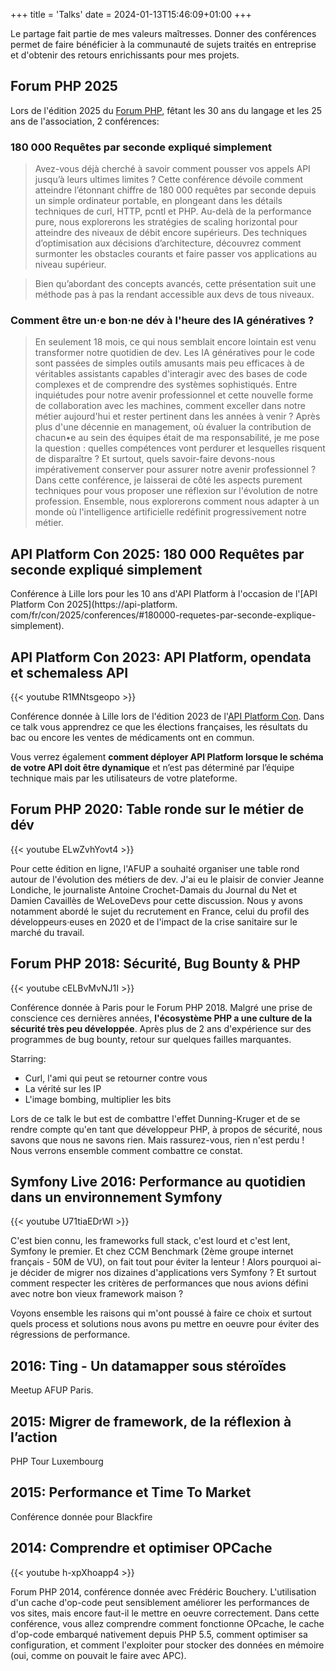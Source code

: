 +++
title = 'Talks'
date = 2024-01-13T15:46:09+01:00
+++

Le partage fait partie de mes valeurs maîtresses. Donner des conférences permet de faire bénéficier à la communauté
de sujets traités en entreprise et d'obtenir des retours enrichissants pour mes projets.

## Forum PHP 2025
Lors de l'édition 2025 du [Forum PHP](https://event.afup.org/), fêtant les 30 ans du langage et les 25 ans de l'association, 2 conférences:

### 180 000 Requêtes par seconde expliqué simplement
> Avez-vous déjà cherché à savoir comment pousser vos appels API jusqu’à leurs ultimes limites ? Cette conférence dévoile comment atteindre 
> l’étonnant chiffre de 180 000 requêtes par seconde depuis un simple ordinateur portable, en plongeant dans les détails techniques de curl, HTTP, pcntl et PHP.
> Au-delà de la performance pure, nous explorerons les stratégies de scaling horizontal pour atteindre des niveaux de débit encore supérieurs.
> Des techniques d’optimisation aux décisions d’architecture, découvrez comment surmonter les obstacles courants et faire passer vos applications au niveau supérieur.

> Bien qu’abordant des concepts avancés, cette présentation suit une méthode pas à pas la rendant accessible aux devs de tous niveaux.

### Comment être un·e bon·ne dév à l'heure des IA génératives ? 
> En seulement 18 mois, ce qui nous semblait encore lointain est venu transformer notre quotidien de dev. Les IA génératives pour le code sont passées
> de simples outils amusants mais peu efficaces à de véritables assistants capables d'interagir avec des bases de code complexes et de comprendre des
> systèmes sophistiqués. Entre inquiétudes pour notre avenir professionnel et cette nouvelle forme de collaboration avec les machines, comment exceller
> dans notre métier aujourd'hui et rester pertinent dans les années à venir ? Après plus d'une décennie en management, où évaluer la contribution de
> chacun•e au sein des équipes était de ma responsabilité, je me pose la question : quelles compétences vont perdurer et lesquelles risquent de disparaître ?
> Et surtout, quels savoir-faire devons-nous impérativement conserver pour assurer notre avenir professionnel ? Dans cette conférence, je laisserai de côté
> les aspects purement techniques pour vous proposer une réflexion sur l'évolution de notre profession. Ensemble, nous explorerons comment nous adapter à
> un monde où l'intelligence artificielle redéfinit progressivement notre métier.

## API Platform Con 2025: 180 000 Requêtes par seconde expliqué simplement
Conférence à Lille lors pour les 10 ans d'API Platform à l'occasion de l'[API Platform Con 2025](https://api-platform.
com/fr/con/2025/conferences/#180000-requetes-par-seconde-explique-simplement).

## API Platform Con 2023: API Platform, opendata et schemaless API
{{< youtube R1MNtsgeopo >}}

Conférence donnée à Lille lors de l'édition 2023 de l'[API Platform Con](https://api-platform.com/fr/con/2023/conferences/api-platform-opendata-et-schemaless-api/).
Dans ce talk vous apprendrez ce que les élections françaises, les résultats du bac ou encore les ventes de médicaments ont en commun.

Vous verrez également **comment déployer API Platform lorsque le schéma de votre API doit être dynamique** et n’est pas déterminé par l’équipe technique mais par les utilisateurs de votre plateforme.

## Forum PHP 2020: Table ronde sur le métier de dév
{{< youtube ELwZvhYovt4 >}}

Pour cette édition en ligne, l'AFUP a souhaité organiser une table rond autour de l'évolution des métiers de dev. J'ai eu le plaisir de convier
Jeanne Londiche, le journaliste Antoine Crochet-Damais du Journal du Net et Damien Cavaillès de WeLoveDevs pour cette discussion.
Nous y avons notamment abordé le sujet du recrutement en France, celui du profil des développeurs·euses en 2020 et de l'impact de la crise sanitaire sur le marché du travail. 

## Forum PHP 2018: Sécurité, Bug Bounty & PHP
{{< youtube cELBvMvNJ1I >}}

Conférence donnée à Paris pour le Forum PHP 2018.
Malgré une prise de conscience ces dernières années, **l'écosystème PHP a une culture de la sécurité très peu développée**. Après plus de 2 ans d'expérience sur des programmes de bug bounty, retour sur quelques failles marquantes.

Starring:
- Curl, l'ami qui peut se retourner contre vous
- La vérité sur les IP
- L'image bombing, multiplier les bits

Lors de ce talk le but est de combattre l'effet Dunning-Kruger et de se rendre compte qu'en tant que développeur PHP, à propos de sécurité, nous savons que nous ne savons rien. Mais rassurez-vous, rien n'est perdu ! Nous verrons ensemble comment combattre ce constat.

## Symfony Live 2016: Performance au quotidien dans un environnement Symfony
{{< youtube U71tiaEDrWI >}}

C'est bien connu, les frameworks full stack, c'est lourd et c'est lent, Symfony le premier. Et chez CCM Benchmark
(2ème groupe internet français - 50M de VU), on fait tout pour éviter la lenteur ! Alors pourquoi ai-je décider de
migrer nos dizaines d'applications vers Symfony ? Et surtout comment respecter les critères de performances que nous
avions défini avec notre bon vieux framework maison ?

Voyons ensemble les raisons qui m'ont poussé à faire ce choix et surtout quels process et solutions nous avons pu mettre
en oeuvre pour éviter des régressions de performance.

## 2016: Ting - Un datamapper sous stéroïdes
Meetup AFUP Paris.


## 2015: Migrer de framework, de la réflexion à l’action
PHP Tour Luxembourg

## 2015: Performance et Time To Market
Conférence donnée pour Blackfire

## 2014: Comprendre et optimiser OPCache
{{< youtube h-xpXhoapp4 >}}

Forum PHP 2014, conférence donnée avec Frédéric Bouchery.
L'utilisation d'un cache d'op-code peut sensiblement améliorer les performances de vos sites,
mais encore faut-il le mettre en oeuvre correctement. Dans cette conférence, vous allez comprendre comment fonctionne
OPcache, le cache d'op-code embarqué nativement depuis PHP 5.5, comment optimiser sa configuration, et comment l'exploiter
pour stocker des données en mémoire (oui, comme on pouvait le faire avec APC).
